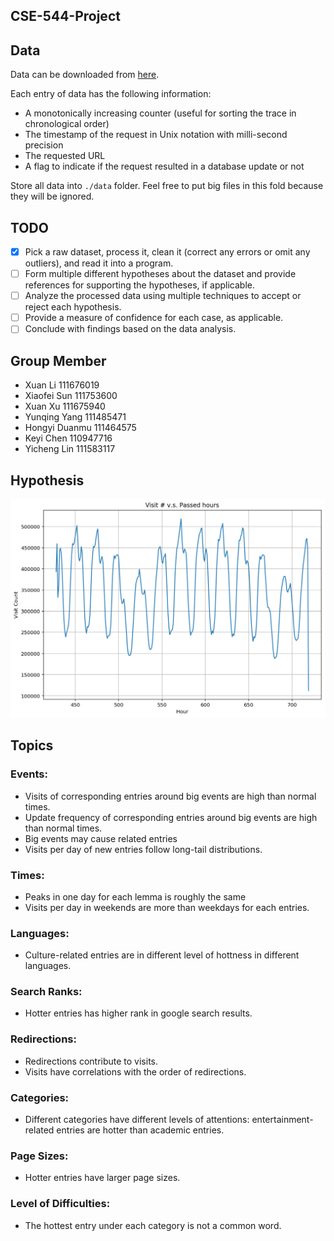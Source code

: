 CSE-544-Project
----

## Data

Data can be downloaded from [here](!http://www.wikibench.eu/wiki/2007-09/).

Each entry of data has the following information:
- A monotonically increasing counter (useful for sorting the trace in chronological order)
- The timestamp of the request in Unix notation with milli-second precision
- The requested URL
- A flag to indicate if the request resulted in a database update or not

Store all data into `./data` folder. Feel free to put big files in this fold because they will be ignored.



## TODO

- [x] Pick a raw dataset, process it, clean it (correct any errors or omit any outliers), and read it into a program.
- [ ] Form multiple different hypotheses about the dataset and provide references for supporting the hypotheses, if applicable.
- [ ] Analyze the processed data using multiple techniques to accept or reject each hypothesis.
- [ ] Provide a measure of confidence for each case, as applicable.
- [ ] Conclude with findings based on the data analysis.

## Group Member
- Xuan Li 111676019
- Xiaofei Sun 111753600
- Xuan Xu 111675940
- Yunqing Yang 111485471
- Hongyi Duanmu 111464575
- Keyi Chen 110947716
- Yicheng Lin 111583117

## Hypothesis
![plot.png](https://github.com/xuan-li/CSE-544-Project/blob/master/plot.png)

## Topics
### Events:

- Visits of corresponding entries around big events are high than normal times.
- Update frequency of corresponding entries around big events are high than normal times.
- Big events may cause related entries  
- Visits per day of new entries follow long-tail distributions. 
  
### Times:

- Peaks in one day for each lemma is roughly the same
- Visits per day in weekends are more than weekdays for each entries.
  
### Languages:

- Culture-related entries are in different level of hottness in different languages.
  
### Search Ranks:

- Hotter entries has higher rank in google search results.
  
### Redirections:

- Redirections contribute to visits.
- Visits have correlations with the order of redirections.
  
### Categories:

- Different categories have different levels of attentions: entertainment-related entries are hotter than academic entries.
  
### Page Sizes:

- Hotter entries have larger page sizes.
  
### Level of Difficulties:

- The hottest entry under each category is not a common word.



